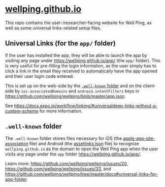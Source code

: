 # [wellping.github.io](https://wellping.github.io/)

This repo contains the user-/researcher-facing website for Well Ping, as well as some universal links-related setup files.

## Universal Links (for the `app/` folder)

If the user has installed the app, they will be able to launch the app by visiting any page under https://wellping.github.io/app/ (the `app/` folder). This is very useful for pre-filling the login information, as the user simply has to click a link in the email they received to automatically have the app opened and their user login code entered.

This is set up on the web-side by the [`.well-known` folder](#well-known-folder) and on the client-side by `ios.associatedDomains` and `android.intentFilters` keys in https://github.com/wellping/wellping/blob/master/app.json.

See https://docs.expo.io/workflow/linking/#universaldeep-links-without-a-custom-scheme for more information.

## `.well-known` folder

The `.well-known` folder stores files necessary for iOS (the [apple-app-site-association](./.well-known/apple-app-site-association) file) and Android (the [assetlinks.json](./.well-known/assetlinks.json) file) to recognize `wellping.github.io` as the domain to open the Well Ping app when the user visits any page under the `app` folder https://wellping.github.io/app/.

Learn more: https://github.com/wellping/wellping/issues/20, https://github.com/wellping/wellping/issues/33, and https://github.com/wellping/wellping/tree/master/docs#universal-links-for-app-folder.
